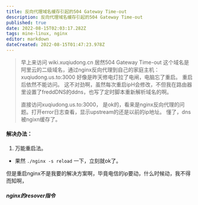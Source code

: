 ```yaml
---
title: 反向代理域名缓存引起的504 Gateway Time-out
description: 反向代理域名缓存引起的504 Gateway Time-out
published: true
date: 2022-08-15T02:03:17.282Z
tags: mine-linux, nginx
editor: markdown
dateCreated: 2022-08-15T01:47:23.978Z
---
```



>    早上来访问 wiki.xuqiudong.cn 居然504 Gateway Time-out
 这个域名是阿里云的二级域名，通过nginx反向代理到自己的家庭主机：xuqiudong.us.to:3000
 好像是昨天修电灯拉了电闸，电脑忘了重启。
 重启后依然不能访问。 这不对劲啊，虽然每次重启ipH会修改，不但我在路由器里设置了freddDNS的ddns，也写了定时脚本重新解析域名的啊。
 > 
 > 直接访问xuqiudong.us.to:3000， 是ok的，看来是nginx反向代理的问题。打开error日志查看，显示upstream的还是以前的ip地址。 懂了，dns被ngixn缓存了。
 
 
 #### 解决办法：
 1. 万能重启法。
   - 果然 `./nginx -s reload` 一下，立刻就ok了。
   
 但是重启nginx不是我要的解决方案啊，毕竟电信的ip要动，什么时候动，我不得而知啊，
 
##### nginx的resover指令
 
 
 
